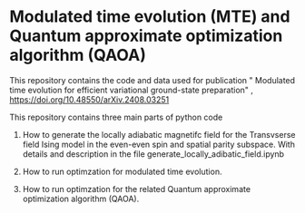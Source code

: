 # Modulated time evolution (MTE) and Quantum approximate optimization algorithm (QAOA)
This repository contains the code and data used for publication " Modulated time evolution for efficient variational ground-state preparation" ,
https://doi.org/10.48550/arXiv.2408.03251

This repository contains three main parts of python code
1. How to generate the locally adiabatic magnetifc field for the Transvserse field Ising model in the even-even spin and spatial parity subspace.
   With details and description in the file generate_locally_adibatic_field.ipynb
   
2. How to run optimzation for modulated time evolution.
4. How to run optimzation for the related Quantum approximate optimization algorithm (QAOA). 
  
